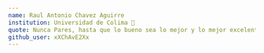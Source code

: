 ```yaml
---
name: Raul Antonio Chavez Aguirre
institution: Universidad de Colima 🚩
quote: Nunca Pares, hasta que lo bueno sea lo mejor y lo mejor excelente.
github_user: xXChAvE2Xx
---
```

